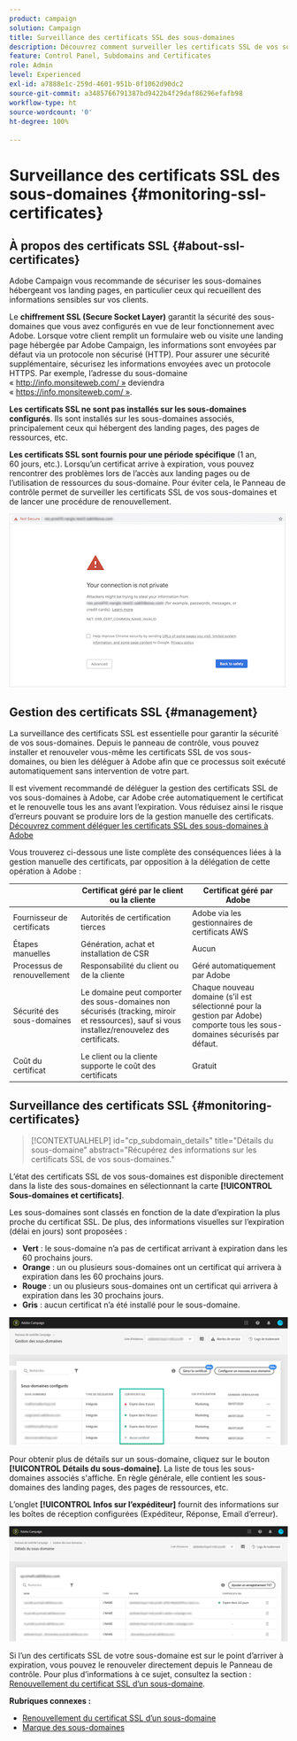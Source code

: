 ```yaml
---
product: campaign
solution: Campaign
title: Surveillance des certificats SSL des sous-domaines
description: Découvrez comment surveiller les certificats SSL de vos sous-domaines
feature: Control Panel, Subdomains and Certificates
role: Admin
level: Experienced
exl-id: a7888e1c-259d-4601-951b-0f1062d90dc2
source-git-commit: a3485766791387bd9422b4f29daf86296efafb98
workflow-type: ht
source-wordcount: '0'
ht-degree: 100%

---
```


# Surveillance des certificats SSL des sous-domaines {#monitoring-ssl-certificates}

## À propos des certificats SSL {#about-ssl-certificates}

Adobe Campaign vous recommande de sécuriser les sous-domaines hébergeant vos landing pages, en particulier ceux qui recueillent des informations sensibles sur vos clients.

Le **chiffrement SSL (Secure Socket Layer)** garantit la sécurité des sous-domaines que vous avez configurés en vue de leur fonctionnement avec Adobe. Lorsque votre client remplit un formulaire web ou visite une landing page hébergée par Adobe Campaign, les informations sont envoyées par défaut via un protocole non sécurisé (HTTP). Pour assurer une sécurité supplémentaire, sécurisez les informations envoyées avec un protocole HTTPS. Par exemple, l’adresse du sous-domaine « http://info.monsiteweb.com/ » deviendra « https://info.monsiteweb.com/ ».

**Les certificats SSL ne sont pas installés sur les sous-domaines configurés**. Ils sont installés sur les sous-domaines associés, principalement ceux qui hébergent des landing pages, des pages de ressources, etc.

**Les certificats SSL sont fournis pour une période spécifique** (1 an, 60 jours, etc.). Lorsqu’un certificat arrive à expiration, vous pouvez rencontrer des problèmes lors de l’accès aux landing pages ou de l’utilisation de ressources du sous-domaine. Pour éviter cela, le Panneau de contrôle permet de surveiller les certificats SSL de vos sous-domaines et de lancer une procédure de renouvellement.

![](assets/no_certificate.png)

## Gestion des certificats SSL {#management}

La surveillance des certificats SSL est essentielle pour garantir la sécurité de vos sous-domaines. Depuis le panneau de contrôle, vous pouvez installer et renouveler vous-même les certificats SSL de vos sous-domaines, ou bien les déléguer à Adobe afin que ce processus soit exécuté automatiquement sans intervention de votre part.

Il est vivement recommandé de déléguer la gestion des certificats SSL de vos sous-domaines à Adobe, car Adobe crée automatiquement le certificat et le renouvelle tous les ans avant l’expiration. Vous réduisez ainsi le risque d’erreurs pouvant se produire lors de la gestion manuelle des certificats. [Découvrez comment déléguer les certificats SSL des sous-domaines à Adobe](delegate-ssl.md)

Vous trouverez ci-dessous une liste complète des conséquences liées à la gestion manuelle des certificats, par opposition à la délégation de cette opération à Adobe :

|       | Certificat géré par le client ou la cliente | Certificat géré par Adobe |
|  ---  |  ---  |  ---  |
| Fournisseur de certificats | Autorités de certification tierces | Adobe via les gestionnaires de certificats AWS |
| Étapes manuelles | Génération, achat et installation de CSR | Aucun |
| Processus de renouvellement | Responsabilité du client ou de la cliente | Géré automatiquement par Adobe |
| Sécurité des sous-domaines | Le domaine peut comporter des sous-domaines non sécurisés (tracking, miroir et ressources), sauf si vous installez/renouvelez des certificats. | Chaque nouveau domaine (s’il est sélectionné pour la gestion par Adobe) comporte tous les sous-domaines sécurisés par défaut. |
| Coût du certificat | Le client ou la cliente supporte le coût des certificats | Gratuit |

## Surveillance des certificats SSL {#monitoring-certificates}

>[!CONTEXTUALHELP]
>id="cp_subdomain_details"
>title="Détails du sous-domaine"
>abstract="Récupérez des informations sur les certificats SSL de vos sous-domaines."

L’état des certificats SSL de vos sous-domaines est disponible directement dans la liste des sous-domaines en sélectionnant la carte **[!UICONTROL Sous-domaines et certificats]**.

Les sous-domaines sont classés en fonction de la date d’expiration la plus proche du certificat SSL. De plus, des informations visuelles sur l’expiration (délai en jours) sont proposées :

* **Vert** : le sous-domaine n’a pas de certificat arrivant à expiration dans les 60 prochains jours.
* **Orange** : un ou plusieurs sous-domaines ont un certificat qui arrivera à expiration dans les 60 prochains jours.
* **Rouge** : un ou plusieurs sous-domaines ont un certificat qui arrivera à expiration dans les 30 prochains jours.
* **Gris** : aucun certificat n’a été installé pour le sous-domaine.

![](assets/subdomains_list.png)

Pour obtenir plus de détails sur un sous-domaine, cliquez sur le bouton **[!UICONTROL Détails du sous-domaine]**.
La liste de tous les sous-domaines associés s&#39;affiche. En règle générale, elle contient les sous-domaines des landing pages, des pages de ressources, etc.

L’onglet **[!UICONTROL Infos sur l’expéditeur]** fournit des informations sur les boîtes de réception configurées (Expéditeur, Réponse, Email d’erreur).

![](assets/subdomain_details.png)

Si l’un des certificats SSL de votre sous-domaine est sur le point d’arriver à expiration, vous pouvez le renouveler directement depuis le Panneau de contrôle. Pour plus d’informations à ce sujet, consultez la section : [Renouvellement du certificat SSL d’un sous-domaine](../../subdomains-certificates/using/renewing-subdomain-certificate.md).

**Rubriques connexes :**

* [Renouvellement du certificat SSL d’un sous-domaine](../../subdomains-certificates/using/renewing-subdomain-certificate.md)
* [Marque des sous-domaines](../../subdomains-certificates/using/subdomains-branding.md)
